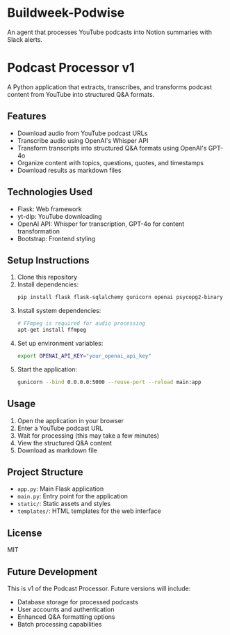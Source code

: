 # Buildweek-Podwise
An agent that processes YouTube podcasts into Notion summaries with Slack alerts. 
# Podcast Processor v1

A Python application that extracts, transcribes, and transforms podcast content from YouTube into structured Q&A formats.

## Features

- Download audio from YouTube podcast URLs
- Transcribe audio using OpenAI's Whisper API
- Transform transcripts into structured Q&A formats using OpenAI's GPT-4o
- Organize content with topics, questions, quotes, and timestamps
- Download results as markdown files

## Technologies Used

- Flask: Web framework
- yt-dlp: YouTube downloading
- OpenAI API: Whisper for transcription, GPT-4o for content transformation
- Bootstrap: Frontend styling

## Setup Instructions

1. Clone this repository
2. Install dependencies:
   ```bash
   pip install flask flask-sqlalchemy gunicorn openai psycopg2-binary pytube trafilatura yt-dlp email-validator
   ```
3. Install system dependencies:
   ```bash
   # FFmpeg is required for audio processing
   apt-get install ffmpeg
   ```
4. Set up environment variables:
   ```bash
   export OPENAI_API_KEY="your_openai_api_key"
   ```
5. Start the application:
   ```bash
   gunicorn --bind 0.0.0.0:5000 --reuse-port --reload main:app
   ```

## Usage

1. Open the application in your browser
2. Enter a YouTube podcast URL
3. Wait for processing (this may take a few minutes)
4. View the structured Q&A content
5. Download as markdown file

## Project Structure

- `app.py`: Main Flask application
- `main.py`: Entry point for the application
- `static/`: Static assets and styles
- `templates/`: HTML templates for the web interface

## License

MIT

## Future Development

This is v1 of the Podcast Processor. Future versions will include:
- Database storage for processed podcasts
- User accounts and authentication
- Enhanced Q&A formatting options
- Batch processing capabilities
